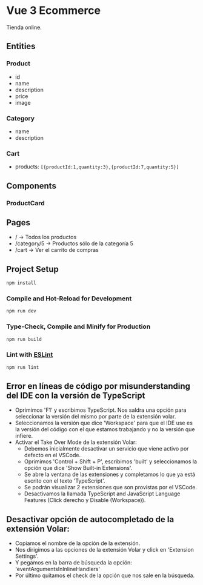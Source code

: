 # Vue 3 Ecommerce

Tienda online.

## Entities

### Product
- id
- name
- description
- price
- image

### Category
- name
- description

### Cart
- products: `[{productId:1,quantity:3},{productId:7,quantity:5}]`

## Components

### ProductCard

## Pages
- / -> Todos los productos
- /category/5 -> Productos sólo de la categoría 5
- /cart -> Ver el carrito de compras









## Project Setup

```sh
npm install
```

### Compile and Hot-Reload for Development

```sh
npm run dev
```

### Type-Check, Compile and Minify for Production

```sh
npm run build
```

### Lint with [ESLint](https://eslint.org/)

```sh
npm run lint
```




## Error en líneas de código por misunderstanding del IDE con la versión de TypeScript

- Oprimimos 'F1' y escribimos TypeScript. Nos saldra una opción para seleccionar la versión del mismo por parte de la extensión volar.
- Seleccionamos la versión que dice 'Workspace' para que el IDE use es la versión del código con el que estamos trabajando y no la versión que infiere.
- Activar el Take Over Mode de la extensión Volar:
    - Debemos inicialmente desactivar un servicio que viene activo por defecto en el VSCode. 
    - Oprimimos 'Control + Shift + P', escribimos 'built' y seleccionamos la opción que dice 'Show Built-in Extensions'.
    - Se abre la ventana de las extensiones y completamos lo que ya está escrito con el texto 'TypeScript'.
    - Se podrán visualizar 2 extensiones que son provistas por el VSCode.
    - Desactivamos la llamada TypeScript and JavaScript Language Features (Click derecho y Disable (Workspace)).


## Desactivar opción de autocompletado de la extensión Volar:
- Copiamos el nombre de la opción de la extensión.
- Nos dirigimos a las opciones de la extensión Volar y click en 'Extension Settings'.
- Y pegamos en la barra de búsqueda la opción: 'eventArgumentsInInlineHandlers'
- Por último quitamos el check de la opción que nos sale en la búsqueda.

